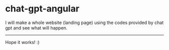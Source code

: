 # chat-gpt-angular
I will make a whole website (landing page) using the codes provided by chat gpt and see what will happen.

___

Hope it works! :)
